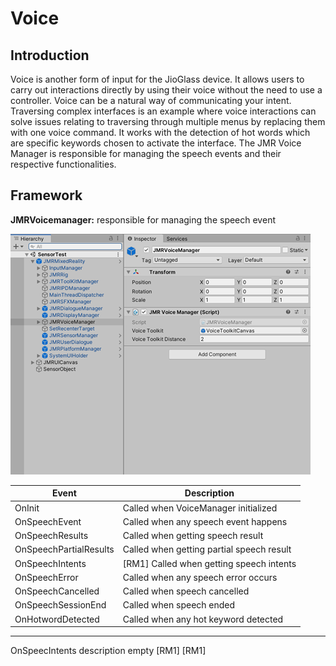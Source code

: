 # Voice

## Introduction

Voice is another form of input for the JioGlass device. It allows users to carry out interactions directly by using their voice without the need to use a controller. Voice can be a natural way of communicating your intent. Traversing complex interfaces is an example where voice interactions can solve issues relating to traversing through multiple menus by replacing them with one voice command. It works with the detection of hot words which are specific keywords chosen to activate the interface. The JMR Voice Manager is responsible for managing the speech events and their respective functionalities.

## Framework

**JMRVoicemanager:** responsible for managing the speech event

![](<../../.gitbook/assets/image (13).png>)

| Event                  | Description                               |
| ---------------------- | ----------------------------------------- |
| OnInit                 | Called when VoiceManager initialized      |
| OnSpeechEvent          | Called when any speech event happens      |
| OnSpeechResults        | Called when getting speech result         |
| OnSpeechPartialResults | Called when getting partial speech result |
| OnSpeechIntents        | \[RM1] Called when getting speech intents |
| OnSpeechError          | Called when any speech error occurs       |
| OnSpeechCancelled      | Called when speech cancelled              |
| OnSpeechSessionEnd     | Called when speech ended                  |
| OnHotwordDetected      | Called when any hot keyword detected      |

***

OnSpeecIntents description empty \[RM1] \[RM1]
